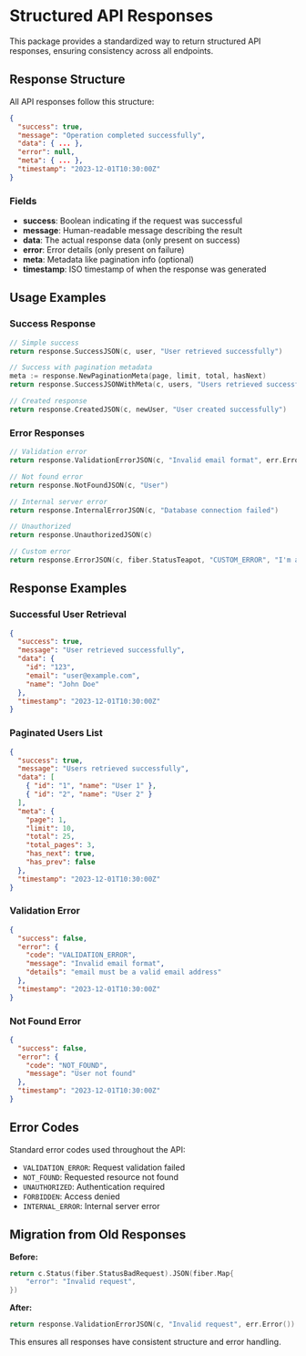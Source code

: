 # Structured API Responses

This package provides a standardized way to return structured API responses, ensuring consistency across all endpoints.

## Response Structure

All API responses follow this structure:

```json
{
  "success": true,
  "message": "Operation completed successfully",
  "data": { ... },
  "error": null,
  "meta": { ... },
  "timestamp": "2023-12-01T10:30:00Z"
}
```

### Fields

- **success**: Boolean indicating if the request was successful
- **message**: Human-readable message describing the result
- **data**: The actual response data (only present on success)
- **error**: Error details (only present on failure)
- **meta**: Metadata like pagination info (optional)
- **timestamp**: ISO timestamp of when the response was generated

## Usage Examples

### Success Response

```go
// Simple success
return response.SuccessJSON(c, user, "User retrieved successfully")

// Success with pagination metadata
meta := response.NewPaginationMeta(page, limit, total, hasNext)
return response.SuccessJSONWithMeta(c, users, "Users retrieved successfully", meta)

// Created response
return response.CreatedJSON(c, newUser, "User created successfully")
```

### Error Responses

```go
// Validation error
return response.ValidationErrorJSON(c, "Invalid email format", err.Error())

// Not found error
return response.NotFoundJSON(c, "User")

// Internal server error
return response.InternalErrorJSON(c, "Database connection failed")

// Unauthorized
return response.UnauthorizedJSON(c)

// Custom error
return response.ErrorJSON(c, fiber.StatusTeapot, "CUSTOM_ERROR", "I'm a teapot", "")
```

## Response Examples

### Successful User Retrieval

```json
{
  "success": true,
  "message": "User retrieved successfully",
  "data": {
    "id": "123",
    "email": "user@example.com",
    "name": "John Doe"
  },
  "timestamp": "2023-12-01T10:30:00Z"
}
```

### Paginated Users List

```json
{
  "success": true,
  "message": "Users retrieved successfully",
  "data": [
    { "id": "1", "name": "User 1" },
    { "id": "2", "name": "User 2" }
  ],
  "meta": {
    "page": 1,
    "limit": 10,
    "total": 25,
    "total_pages": 3,
    "has_next": true,
    "has_prev": false
  },
  "timestamp": "2023-12-01T10:30:00Z"
}
```

### Validation Error

```json
{
  "success": false,
  "error": {
    "code": "VALIDATION_ERROR",
    "message": "Invalid email format",
    "details": "email must be a valid email address"
  },
  "timestamp": "2023-12-01T10:30:00Z"
}
```

### Not Found Error

```json
{
  "success": false,
  "error": {
    "code": "NOT_FOUND",
    "message": "User not found"
  },
  "timestamp": "2023-12-01T10:30:00Z"
}
```

## Error Codes

Standard error codes used throughout the API:

- `VALIDATION_ERROR`: Request validation failed
- `NOT_FOUND`: Requested resource not found
- `UNAUTHORIZED`: Authentication required
- `FORBIDDEN`: Access denied
- `INTERNAL_ERROR`: Internal server error

## Migration from Old Responses

**Before:**
```go
return c.Status(fiber.StatusBadRequest).JSON(fiber.Map{
    "error": "Invalid request",
})
```

**After:**
```go
return response.ValidationErrorJSON(c, "Invalid request", err.Error())
```

This ensures all responses have consistent structure and error handling.